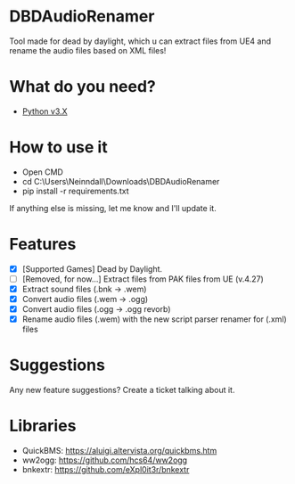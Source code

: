 # DBDAudioRenamer
Tool made for dead by daylight, which u can extract files from UE4 and rename the audio files based on XML files!

# What do you need?
- [Python v3.X](https://www.python.org/ftp/python/3.10.0/python-3.10.0-amd64.exe)

# How to use it

- Open CMD
- cd C:\Users\Neinndall\Downloads\DBDAudioRenamer
- pip install -r requirements.txt

If anything else is missing, let me know and I'll update it.

# Features
- [X] [Supported Games] Dead by Daylight.
- [ ] [Removed, for now...] Extract files from PAK files from UE (v.4.27)
- [X] Extract sound files (.bnk -> .wem)
- [X] Convert audio files (.wem -> .ogg) 
- [X] Convert audio files (.ogg -> .ogg revorb)
- [X] Rename audio files (.wem) with the new script parser renamer for (.xml) files

# Suggestions
Any new feature suggestions? Create a ticket talking about it.

# Libraries
- QuickBMS: https://aluigi.altervista.org/quickbms.htm
- ww2ogg: https://github.com/hcs64/ww2ogg
- bnkextr: https://github.com/eXpl0it3r/bnkextr
